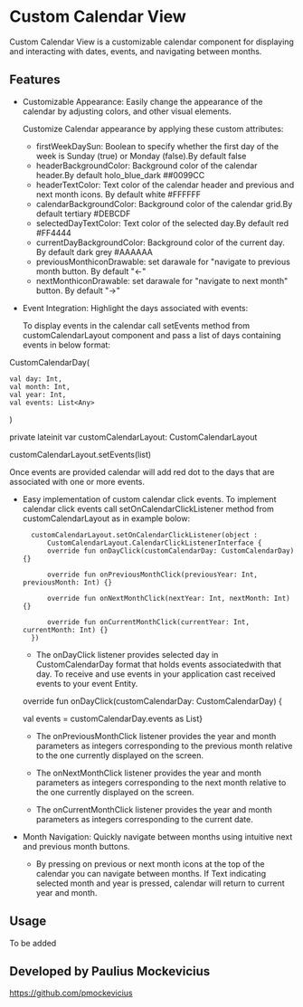 
# Custom Calendar View

Custom Calendar View is a customizable calendar component for displaying and interacting with dates, events, and navigating between months.



## Features

- Customizable Appearance: Easily change the appearance of the calendar by adjusting colors, and other visual elements.
    
    Customize Calendar appearance by applying these custom attributes: 
    - firstWeekDaySun: Boolean to specify whether the first day of the week is Sunday (true) or Monday (false).By default false
    - headerBackgroundColor: Background color of the calendar header.By default holo_blue_dark ##0099CC
    - headerTextColor: Text color of the calendar header and previous and next month icons. By default white #FFFFFF
    - calendarBackgroundColor: Background color of the calendar grid.By default tertiary #DEBCDF
    - selectedDayTextColor: Text color of the selected day.By default red #FF4444
    - currentDayBackgroundColor: Background color of the current day. By default dark grey #AAAAAA
    - previousMonthiconDrawable: set darawale for "navigate to previous month button. By default "<-"
    - nextMonthiconDrawable: set darawale for "navigate to next month" button. By default "->"


- Event Integration: Highlight the days associated with events:

    To display events in the calendar call setEvents method  from customCalendarLayout component and pass a list of days containing events in below format: 

 CustomCalendarDay(

    val day: Int,
    val month: Int,
    val year: Int,
    val events: List<Any>
)

private lateinit var customCalendarLayout: CustomCalendarLayout

customCalendarLayout.setEvents(list<CustomCalendarDay>)

Once events are provided calendar will add red dot to the days that are associated with one or more events.

- Easy implementation of custom calendar click events.
    To implement calendar click events call setOnCalendarClickListener method from customCalendarLayout as in example bolow: 

        customCalendarLayout.setOnCalendarClickListener(object :
            CustomCalendarLayout.CalendarClickListenerInterface {
            override fun onDayClick(customCalendarDay: CustomCalendarDay) {}

            override fun onPreviousMonthClick(previousYear: Int, previousMonth: Int) {}

            override fun onNextMonthClick(nextYear: Int, nextMonth: Int) {}

            override fun onCurrentMonthClick(currentYear: Int, currentMonth: Int) {}
        })


    - The onDayClick listener provides selected day in  CustomCalendarDay format that holds events associatedwith that day. To receive and use events in your application cast received events to your event Entity. 

    override fun onDayClick(customCalendarDay: CustomCalendarDay) {

    val events = customCalendarDay.events as List<MyEventEntity>}


    - The onPreviousMonthClick listener provides the year and month parameters as integers corresponding to the previous month relative to the one currently displayed on the screen.

    - The onNextMonthClick listener provides the year and month parameters as integers corresponding to the next month relative to the one currently displayed on the screen.


    - The onCurrentMonthClick listener provides the year and month parameters as integers corresponding to the current date.


- Month Navigation: Quickly navigate between months using intuitive next and previous month buttons.

    - By pressing on previous or next month icons at the top of the calendar you can navigate between months. If Text indicating selected month and year is pressed, calendar will return to current year and month.






## Usage

To be added


## Developed by Paulius Mockevicius 
https://github.com/pmockevicius



